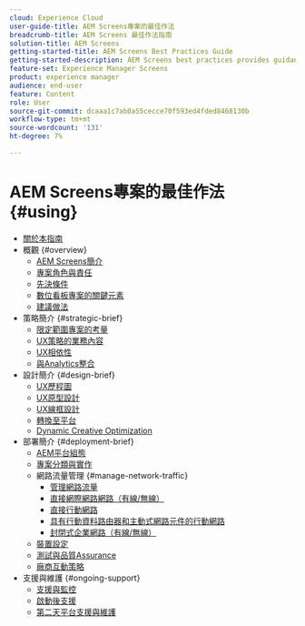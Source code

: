 ```yaml
---
cloud: Experience Cloud
user-guide-title: AEM Screens專案的最佳作法
breadcrumb-title: AEM Screens 最佳作法指南
solution-title: AEM Screens
getting-started-title: AEM Screens Best Practices Guide
getting-started-description: AEM Screens best practices provides guidance on how to successfully plan and execute an AEM Screens project.
feature-set: Experience Manager Screens
product: experience manager
audience: end-user
feature: Content
role: User
source-git-commit: dcaaa1c7ab0a55cecce70f593ed4fded8468130b
workflow-type: tm+mt
source-wordcount: '131'
ht-degree: 7%

---
```



# AEM Screens專案的最佳作法 {#using}

+ [關於本指南](about-guide.md)
+ 概觀 {#overview}
   + [AEM Screens簡介](introduction.md)
   + [專案角色與責任](roles-responsibilities.md)
   + [先決條件](pre-requisites.md)
   + [數位看板專案的關鍵元素](getting-started-digital-signage.md)
   + [建議做法](recommended-approach.md)
+ 策略簡介 {#strategic-brief}
   + [限定範圍專案的考量](pre-sales-considerations.md)
   + [UX策略的業務內容](business-content-strategy.md)
   + [UX相依性](ux-dependencies.md)
   + [與Analytics整合](analytics.md)
+ 設計簡介 {#design-brief}
   + [UX歷程圖](journey-map.md)
   + [UX原型設計](prototypes.md)
   + [UX線框設計](wireframes.md)
   + [轉換至平台](transition-platform.md)
   + [Dynamic Creative Optimization](dynamic-creative-optimizations.md)
+ 部署簡介 {#deployment-brief}
   + [AEM平台組態](aem-platform-configurations.md)
   + [專案分類與實作](project-taxonomy-implementation.md)
   + 網路流量管理 {#manage-network-traffic}
      + [管理網路流量](/help/using/managing-network-traffic.md)
      + [直接網際網路網路（有線/無線）](/help/using/direct-internet-network.md)
      + [直接行動網路](/help/using/mobile-network.md)
      + [具有行動資料路由器和主動式網路元件的行動網路](/help/using/mobile-network-router.md)
      + [封閉式企業網路（有線/無線）](/help/using/enclosed-corporate-network.md)
   + [裝置設定](device-configurations.md)
   + [測試與品質Assurance](testing-quality-assurance.md)
   + [廠商互動策略](vendor-engagement.md)
+ 支援與維護 {#ongoing-support}
   + [支援與監控](support-monitoring.md)
   + [啟動後支援](post-launch-support.md)
   + [第二天平台支援與維護](day-two-support-maintenance.md)
